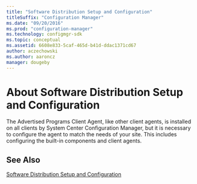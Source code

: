 ```yaml
---
title: "Software Distribution Setup and Configuration"
titleSuffix: "Configuration Manager"
ms.date: "09/20/2016"
ms.prod: "configuration-manager"
ms.technology: configmgr-sdk
ms.topic: conceptual
ms.assetid: 6608e833-5caf-465d-b41d-ddac1371cd67
author: aczechowski
ms.author: aaroncz
manager: dougeby
---
```

# About Software Distribution Setup and Configuration
The Advertised Programs Client Agent, like other client agents, is installed on all clients by System Center Configuration Manager, but it is necessary to configure the agent to match the needs of your site. This includes configuring the built-in components and client agents.  

## See Also  
 [Software Distribution Setup and Configuration](../../../../develop/core/servers/configure/software-distribution-setup-and-configuration.md)
